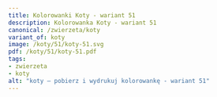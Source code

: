 ```yaml
---
title: Kolorowanki Koty - wariant 51
description: Kolorowanka Koty - wariant 51
canonical: /zwierzeta/koty
variant_of: koty
image: /koty/51/koty-51.svg
pdf: /koty/51/koty-51.pdf
tags:
- zwierzeta
- koty
alt: "koty – pobierz i wydrukuj kolorowankę - wariant 51"
---
```

